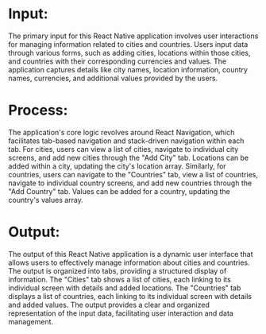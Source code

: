 # Input:

The primary input for this React Native application involves user interactions for managing information related to cities and countries. 
Users input data through various forms, such as adding cities, locations within those cities, and countries with their corresponding 
currencies and values. The application captures details like city names, location information, country names, currencies,
and additional values provided by the users.

# Process:

The application's core logic revolves around React Navigation, which facilitates tab-based navigation and stack-driven 
navigation within each tab. For cities, users can view a list of cities, navigate to individual city screens, and 
add new cities through the "Add City" tab. Locations can be added within a city, updating the city's location array. 
Similarly, for countries, users can navigate to the "Countries" tab, view a list of countries, navigate to individual country screens,
and add new countries through the "Add Country" tab. Values can be added for a country, updating the country's values array.

# Output:

The output of this React Native application is a dynamic user interface that allows users to effectively manage information about cities 
and countries. The output is organized into tabs, providing a structured display of information. The "Cities" tab shows a list of cities,
each linking to its individual screen with details and added locations. The "Countries" tab displays a list of countries, each linking to
its individual screen with details and added values. The output provides a clear and organized representation of the input data, 
facilitating user interaction and data management.
